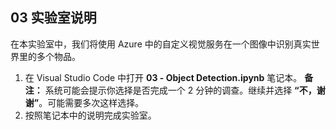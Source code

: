 ﻿---
lab:
    title: '物体检测'
---

## 03 实验室说明
在本实验室中，我们将使用 Azure 中的自定义视觉服务在一个图像中识别真实世界里的多个物品。

1.  在 Visual Studio Code 中打开 **03 - Object Detection.ipynb** 笔记本。
    **备注：** 系统可能会提示你选择是否完成一个 2 分钟的调查。继续并选择 **“不，谢谢”**。可能需要多次这样选择。
2.  按照笔记本中的说明完成实验室。
